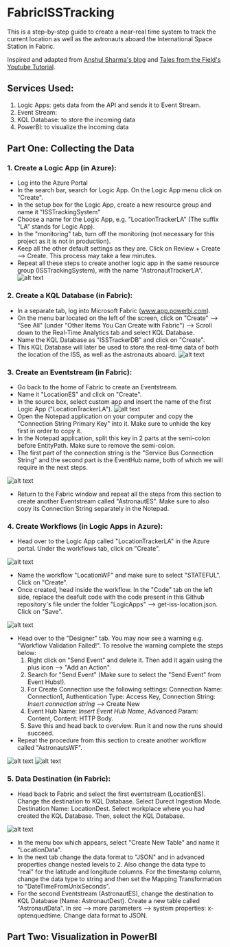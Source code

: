 # FabricISSTracking
This is a step-by-step guide to create a near-real time system to track the current location as well as the astronauts aboard the International Space Station in Fabric. 

Inspired and adapted from [Anshul Sharma's blog] and [Tales from the Field's Youtube Tutorial].

[Anshul Sharma's blog]: https://www.linkedin.com/pulse/real-time-monitoring-international-space-station-microsoft-sharma/
[Tales from the Field's Youtube Tutorial]: https://www.youtube.com/watch?v=-HhU7yLyuUU

## Services Used:
1. Logic Apps: gets data from the API and sends it to Event Stream.
2. Event Stream: 
3. KQL Database: to store the incoming data
4. PowerBI: to visualize the incoming data

## Part One: Collecting the Data 
### 1. Create a Logic App (in Azure):
* Log into the Azure Portal
* In the search bar, search for Logic App. On the Logic App menu click on "Create".
* In the setup box for the Logic App, create a new resource group and name it "ISSTrackingSystem"
* Choose a name for the Logic App, e.g. "LocationTrackerLA" (The suffix "LA" stands for Logic App).
* In the "monitoring" tab, turn off the monitoring (not necessary for this project as it is not in production).
* Keep all the other default settings as they are. Click on Review + Create --> Create. This process may take a few minutes.
* Repeat all these steps to create another logic app in the same resource group (ISSTrackingSystem), with the name "AstronautTrackerLA".
![alt text](img/CreatingLA.jpg)

### 2. Create a KQL Database (in Fabric):
* In a separate tab, log into Microsoft Fabric (www.app.powerbi.com).
* On the menu bar located on the left of the screen, click on "Create" --> "See All" (under "Other Items You Can Create with Fabric") --> Scroll down to the Real-Time Analytics tab and select KQL Database.
* Name the KQL Database as "ISSTrackerDB" and click on "Create".
* This KQL Database will later be used to store the real-time data of both the location of the ISS, as well as the astronauts aboard.
![alt text](img/KQL1.jpg)

### 3. Create an Eventstream (in Fabric):
* Go back to the home of Fabric to create an Eventstream.
* Name it "LocationES" and click on "Create".
* In the source box, select custom app and insert the name of the first Logic App ("LocationTrackerLA").
![alt text](img/ES1.jpg)
* Open the Notepad application on your computer and copy the "Connection String Primary Key" into it. Make sure to unhide the key first in order to copy it.
* In the Notepad application, split this key in 2 parts at the semi-colon before EntityPath. Make sure to remove the semi-colon.
* The first part of the connection string is the "Service Bus Connection String" and the second part is the EventHub name, both of which we will require in the next steps.

![alt text](img/ES2.jpg)
* Return to the Fabric window and repeat all the steps from this section to create another Eventstream called "AstronautES". Make sure to also copy its Connection String separately in the Notepad.

### 4. Create Workflows (in Logic Apps in Azure):
* Head over to the Logic App called "LocationTrackerLA" in the Azure portal. Under the workflows tab, click on "Create".

![alt text](img/WF1.jpg)

* Name the workflow "LocationWF" and make sure to select "STATEFUL". Click on "Create".
* Once created, head inside the workflow. In the "Code" tab on the left side, replace the deafult code with the code present in this Github repository's file under the folder "LogicApps" --> get-iss-location.json. Click on "Save".

![alt text](img/WF2.jpg)

* Head over to the "Designer" tab. You may now see a warning e.g. "Workflow Validation Failed!". To resolve the warning complete the steps below:
  1) Right click on "Send Event" and delete it. Then add it again using the plus icon --> "Add an Action".
  2) Search for "Send Event" (Make sure to select the "Send Event" from Event Hubs!).
  3) For Create Connection use the following settings: Connection Name: Connection1, Authentication Type: Access Key, Connection String: *Insert connection string* --> Create New
  4) Event Hub Name: *Insert Event Hub Name*, Advanced Param: Content, Content: HTTP Body.
  5) Save this and head back to overview. Run it and now the runs should succeed.
* Repeat the procedure from this section to create another workflow called "AstronautsWF".

![alt text](img/WF3.jpg)
![alt text](img/WF4.jpg)

### 5. Data Destination (in Fabric):
* Head back to Fabric and select the first eventstream (LocationES). Change the destination to KQL Database. Select Durect Ingestion Mode. Destination Name: LocationDest. Select workplace where you had created the KQL Database. Then, select the KQL Database.

![alt text](img/Dest1.jpg)

* In the menu box which appears, select "Create New Table" and name it "LocationData".
* In the next tab change the data format to "JSON" and in advanced properties change nested levels to 2. Also change the data type to "real" for the latitude and longitude columns. For the timestamp column, change the data type to string and then set the Mapping Transformation to "DateTimeFromUnixSeconds".
* For the second Eventstream (AstronautES), change the destination to KQL Database (Name: AstronautDest). Create a new table called "AstronautData". In src --> more parameters --> system properties: x-optenquedtime. Change data format to JSON. 

## Part Two: Visualization in PowerBI
